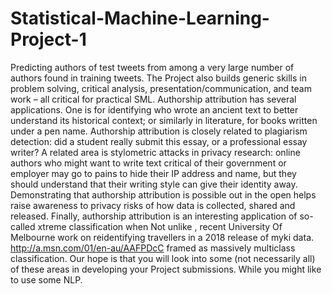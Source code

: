 # Statistical-Machine-Learning-Project-1
Predicting authors of test tweets from among a very large number of authors found in training tweets. The Project also builds generic skills in problem solving, critical analysis, presentation/communication, and team work – all critical for practical SML. 
Authorship attribution has several applications. One is for identifying who wrote an ancient
text to better understand its historical context; or similarly in literature, for books written under a pen name.
Authorship attribution is closely related to plagiarism detection: did a student really submit this essay, or a
professional essay writer? A related area is stylometric attacks in privacy research: online authors who might
want to write text critical of their government or employer may go to pains to hide their IP address and name,
but they should understand that their writing style can give their identity away. Demonstrating that authorship
attribution is possible out in the open helps raise awareness to privacy risks of how data is collected, shared and
released.
Finally, authorship attribution is an interesting application of so-called xtreme classification when
Not unlike , recent University Of Melbourne  work on reidentifying travellers in a 2018 release of myki data. http://a.msn.com/01/en-au/AAFPDcC
framed as massively multiclass classification. Our hope is that you will look into some (not necessarily all) of
these areas in developing your Project submissions. While you might like to use some NLP. 
